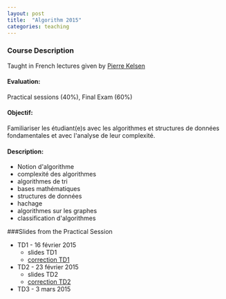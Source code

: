 ```yaml
---
layout: post
title:  "Algorithm 2015"
categories: teaching
---
```


### Course Description
Taught in French
lectures given by [Pierre Kelsen](http://wwwen.uni.lu/research/fstc/laboratory_of_advanced_software_systems_lassy/members/pierre_kelsen)

#### Evaluation:
Practical sessions (40%), Final Exam (60%)

#### Objectif:
Familiariser les étudiant(e)s avec les algorithmes et structures de données fondamentales et avec l'analyse de leur complexité.

#### Description:
+ Notion d'algorithme
+ complexité des algorithmes
+ algorithmes de tri
+ bases mathématiques
+ structures de données
+ hachage
+ algorithmes sur les graphes
+ classification d'algorithmes

###Slides from the Practical Session
+ TD1 - 16 février 2015
  - slides TD1
  - [correction TD1](CorrectionTD1.pdf)
+ TD2 - 23 février 2015
  - slides TD2
  - [correction TD2](CorrectionTD1.pdf)
+ TD3 - 3 mars 2015

